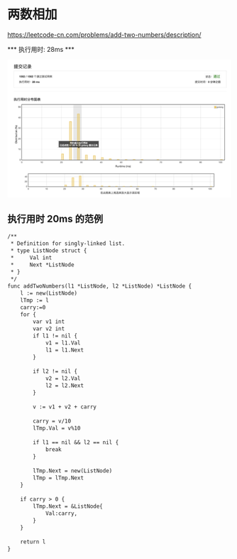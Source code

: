 # 两数相加

https://leetcode-cn.com/problems/add-two-numbers/description/

*** 执行用时: 28ms ***

![两数相加](./addtwonumbers.png)

## 执行用时 20ms 的范例

```golang
/**
 * Definition for singly-linked list.
 * type ListNode struct {
 *     Val int
 *     Next *ListNode
 * }
 */
func addTwoNumbers(l1 *ListNode, l2 *ListNode) *ListNode {
	l := new(ListNode)
	lTmp := l
	carry:=0
	for {
		var v1 int
		var v2 int
		if l1 != nil {
			v1 = l1.Val
			l1 = l1.Next
		}

		if l2 != nil {
			v2 = l2.Val
			l2 = l2.Next
		}

		v := v1 + v2 + carry

		carry = v/10
		lTmp.Val = v%10

		if l1 == nil && l2 == nil {
			break
		}

		lTmp.Next = new(ListNode)
		lTmp = lTmp.Next
	}

	if carry > 0 {
		lTmp.Next = &ListNode{
			Val:carry,
		}
	}

	return l
}
```